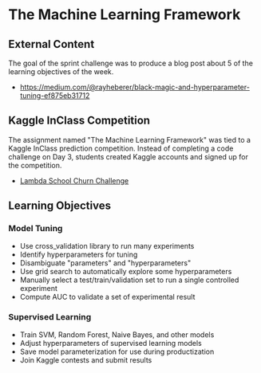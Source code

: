 # The Machine Learning Framework

## External Content
The goal of the sprint challenge was to produce a blog post about 5 of the learning objectives of the week.

* https://medium.com/@rayheberer/black-magic-and-hyperparameter-tuning-ef875eb31712

## Kaggle InClass Competition
The assignment named "The Machine Learning Framework" was tied to a Kaggle InClass prediction competition. Instead of completing a code challenge on Day 3, students created Kaggle accounts and signed up for the competition.

* [Lambda School Churn Challenge](https://www.kaggle.com/c/lambda-school-churn-challenge/)

## Learning Objectives

### Model Tuning
* Use cross_validation library to run many experiments
* Identify hyperparameters for tuning
* Disambiguate "parameters" and "hyperparameters"
* Use grid search to automatically explore some hyperparameters
* Manually select a test/train/validation set to run a single controlled experiment
* Compute AUC to validate a set of experimental result

### Supervised Learning
* Train SVM, Random Forest, Naive Bayes, and other models
* Adjust hyperparameters of supervised learning models
* Save model parameterization for use during productization
* Join Kaggle contests and submit results